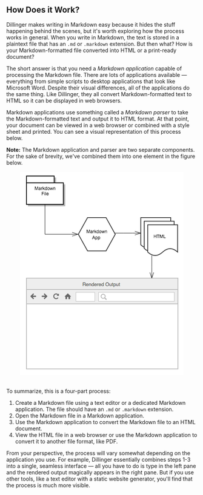 ## How Does it Work?

Dillinger makes writing in Markdown easy because it hides the stuff happening behind the scenes, but it's worth exploring how the process works in general. When you write in Markdown, the text is stored in a plaintext file that has an `.md` or `.markdown` extension. But then what? How is your Markdown-formatted file converted into HTML or a print-ready document?

The short answer is that you need a *Markdown application* capable of processing the Markdown file. There are lots of applications available — everything from simple scripts to desktop applications that look like Microsoft Word. Despite their visual differences, all of the applications do the same thing. Like Dillinger, they all convert Markdown-formatted text to HTML so it can be displayed in web browsers.

Markdown applications use something called a *Markdown parser* to take the Markdown-formatted text and output it to HTML format. At that point, your document can be viewed in a web browser or combined with a style sheet and printed. You can see a visual representation of this process below.

<div class="alert alert-info">
  <i class="fa fa-info-circle" aria-hidden="true"></i> <strong>Note:</strong> The Markdown application and parser are two separate components. For the sake of brevity, we've combined them into one element in the figure below.
</div>

<br/>
<center>
  <img src="/assets/images/process.png" alt="The Markdown Process">
</center>
<br/>

To summarize, this is a four-part process:

1. Create a Markdown file using a text editor or a dedicated Markdown application. The file should have an `.md` or `.markdown` extension.
2. Open the Markdown file in a Markdown application.
3. Use the Markdown application to convert the Markdown file to an HTML document.
4. View the HTML file in a web browser or use the Markdown application to convert it to another file format, like PDF.

From your perspective, the process will vary somewhat depending on the application you use. For example, Dillinger essentially combines steps 1-3 into a single, seamless interface — all you have to do is type in the left pane and the rendered output magically appears in the right pane. But if you use other tools, like a text editor with a static website generator, you'll find that the process is much more visible.

